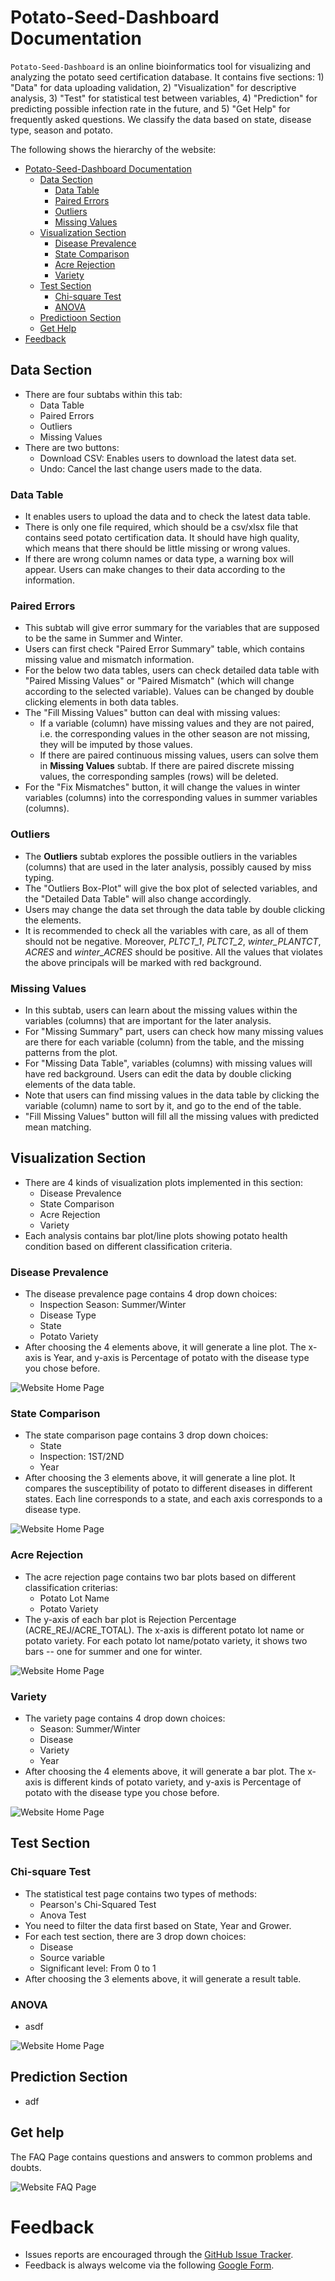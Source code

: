 # Potato-Seed-Dashboard Documentation
`Potato-Seed-Dashboard` is an online bioinformatics tool for visualizing and analyzing the potato seed certification database. It contains five sections: 1) "Data" for data uploading validation, 2) "Visualization" for descriptive analysis, 3) "Test" for statistical test between variables, 4) "Prediction" for predicting possible infection rate in the future, and 5) "Get Help" for frequently asked questions.
We classify the data based on state, disease type, season and potato.


The following shows the hierarchy of the website:
- [Potato-Seed-Dashboard Documentation](#potato-seed-dashboard-documentation)
    - [Data Section](#data-import-section)
      - [Data Table](#data-table)
      - [Paired Errors](#paired-errors)
      - [Outliers](#outliers)
      - [Missing Values](#missing-values)
    - [Visualization Section](#data-visualization-section)
      - [Disease Prevalence](#disease-prevalence)
      - [State Comparison](#state-comparison)
      - [Acre Rejection](#acre-rejection)
      - [Variety](#variety)
    - [Test Section](#statistical-test)
      - [Chi-square Test](#chi-square-test)
      - [ANOVA](#anova)
    - [Predictioon Section](#prediction-section)
    - [Get Help](#get-help)
- [Feedback](#feedback)


## Data Section
* There are four subtabs within this tab:
  * Data Table
  * Paired Errors
  * Outliers
  * Missing Values
* There are two buttons:
  * Download CSV: Enables users to download the latest data set.
  * Undo: Cancel the last change users made to the data.
  
### Data Table
* It enables users to upload the data and to check the latest data table.
* There is only one file required, which should be a csv/xlsx file that contains seed potato certification data. It should have high quality, which means that there should be little missing or wrong values.
* If there are wrong column names or data type, a warning box will appear. Users can make changes to their data according to the information.

### Paired Errors
* This subtab will give error summary for the variables that are supposed to be the same in Summer and Winter.
* Users can first check "Paired Error Summary" table, which contains missing value and mismatch information.
* For the below two data tables, users can check detailed data table with "Paired Missing Values" or "Paired Mismatch" (which will change according to the selected variable). Values can be changed by double clicking elements in both data tables.
* The "Fill Missing Values" button can deal with missing values:
  * If a variable (column) have missing values and they are not paired, i.e. the corresponding values in the other season are not missing, they will be imputed by those values.
  * If there are paired continuous missing values, users can solve them in **Missing Values** subtab. If there are paired discrete missing values, the corresponding samples (rows) will be deleted.
* For the "Fix Mismatches" button, it will change the values in winter variables (columns) into the corresponding values in summer variables (columns).

### Outliers
* The **Outliers** subtab explores the possible outliers in the variables (columns) that are used in the later analysis, possibly caused by miss typing. 
* The "Outliers Box-Plot" will give the box plot of selected variables, and the "Detailed Data Table" will also change accordingly.
* Users may change the data set through the data table by double clicking the elements.
* It is recommended to check all the variables with care, as all of them should not be negative. Moreover, *PLTCT_1*, *PLTCT_2*, *winter_PLANTCT*, *ACRES* and *winter_ACRES* should be positive. All the values that violates the above principals will be marked with red background.

### Missing Values
* In this subtab, users can learn about the missing values within the variables (columns) that are important for the later analysis. 
* For "Missing Summary" part, users can check how many missing values are there for each variable (column) from the table, and the missing patterns from the plot.
* For "Missing Data Table", variables (columns) with missing values will have red background. Users can edit the data by double clicking elements of the data table. 
* Note that users can find missing values in the data table by clicking the variable (column) name to sort by it, and go to the end of the table.
* "Fill Missing Values" button will fill all the missing values with predicted mean matching.


## Visualization Section
* There are 4 kinds of visualization plots implemented in this section: 
    * Disease Prevalence
    * State Comparison
    * Acre Rejection
    * Variety
* Each analysis contains bar plot/line plots showing potato health condition based on different classification criteria.
    
                                                             
### Disease Prevalence
* The disease prevalence page contains 4 drop down choices:
  * Inspection Season: Summer/Winter
  * Disease Type
  * State
  * Potato Variety
* After choosing the 4 elements above, it will generate a line plot. The x-axis is Year, and y-axis is Percentage of potato with the disease type you chose before.

![Website Home Page](assets/Website-Disease_Prevalence.png)

### State Comparison
* The state comparison page contains 3 drop down choices:
  * State
  * Inspection: 1ST/2ND
  * Year
* After choosing the 3 elements above, it will generate a line plot. It compares the susceptibility of potato to different diseases in different states. Each line corresponds to a state, and each axis corresponds to a disease type.


![Website Home Page](assets/Website-State_Comparasion.png)

### Acre Rejection
* The acre rejection page contains two bar plots based on different classification criterias:
  * Potato Lot Name
  * Potato Variety
* The y-axis of each bar plot is Rejection Percentage (ACRE_REJ/ACRE_TOTAL). The x-axis is different potato lot name or potato variety. For each potato lot name/potato variety, it shows two bars -- one for summer and one for winter.

![Website Home Page](assets/Website-Acre_Rejection.png)

### Variety
* The variety page contains 4 drop down choices:
  * Season: Summer/Winter
  * Disease 
  * Variety
  * Year
* After choosing the 4 elements above, it will generate a bar plot. The x-axis is different kinds of potato variety, and y-axis is Percentage of potato with the disease type you chose before.

![Website Home Page](assets/Website-Variety.png)

## Test Section
### Chi-square Test
* The statistical test page contains two types of methods:
  * Pearson's Chi-Squared Test
  * Anova Test
* You need to filter the data first based on State, Year and Grower.
* For each test section, there are 3 drop down choices:
  * Disease
  * Source variable
  * Significant level: From 0 to 1
* After choosing the 3 elements above, it will generate a result table.

### ANOVA
* asdf

![Website Home Page](assets/Website-Stastical_Test.png)

## Prediction Section
* adf

## Get help
The FAQ Page contains questions and answers to common problems and doubts.

![Website FAQ Page](assets/Website-FAQ-Page.png)

# Feedback
* Issues reports are encouraged through the [GitHub Issue Tracker](https://github.com/solislemuslab/bioklustering/issues).
* Feedback is always welcome via the following [Google Form](https://forms.gle/SUYQ6X3WNotpQphj6).

